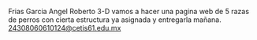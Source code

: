 Frias Garcia Angel Roberto
3-D
vamos a hacer una pagina web de 5 razas de perros con cierta estructura ya asignada
y entregarla mañana.
24308060610124@cetis61.edu.mx